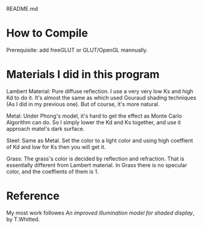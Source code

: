 README.md

# How to Compile

Prerequisite: add freeGLUT or GLUT/OpenGL mannually.

# Materials I did in this program

Lambert Material: Pure diffuse reflection. I use a very very low Ks and high Kd to do it. It's almost the same as which used Gouraud shading techniques (As I did in my previous one). But of course, it's more natural.

Metal: Under Phong's model, it's hard to get the effect as Monte Carlo Algorithm can do. So I simply lower the Kd and Ks together, and use it approach matel's dark surface.

Steel: Same as Metal. Set the color to a light color and using high coeffient of Kd and low for Ks then you will get it.

Grass: The grass's color is decided by reflection and refraction. That is essentially different from Lambert material. In Grass there is no specular color, and the coeffients of them is 1.

# Reference

My most work followes _An improved illumination model for shaded display_, by T.Whitted.
